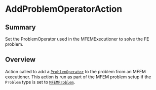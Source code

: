# AddProblemOperatorAction

## Summary

Set the ProblemOperator used in the MFEMExecutioner to solve the FE problem.

## Overview

Action called to add a [`ProblemOperator`](source/problem_operators/problem_operator.md) to the
problem from an MFEM executioner. This action is run as part of the MFEM problem setup if the
`Problem` type is set to [`MFEMProblem`](source/problem/MFEMProblem.md).
